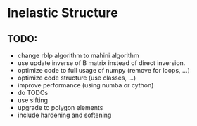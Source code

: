 # Inelastic Structure

## TODO:

- change rblp algorithm to mahini algorithm
- use update inverse of B matrix instead of direct inversion.
- optimize code to full usage of numpy (remove for loops, ...)
- optimize code structure (use classes, ...)
- improve performance (using numba or cython)
- do TODOs
- use sifting
- upgrade to polygon elements
- include hardening and softening